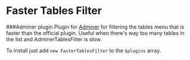 # Faster Tables Filter 
###Adminer plugin
Plugin for [Adminer](http://http://www.adminer.org/ "www.adminer.com") for filtering the tables menu that is faster than the official plugin. Useful when there's way too many tables in the list and AdminerTablesFilter is slow.

To install just add `new FasterTablesFilter` to the `$plugins` array.